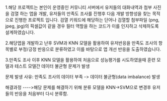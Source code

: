 1.해당 프로젝트는 본인이 운영중인 커뮤니티 서버에서 유저들의 대화내역과 첨부 사진을 검열 하는 앱을 개발, 유저들의 만족도 조사를 진행후
다음 개발 방향성을 찾는 목적으로 진행한 프로젝트 입니다. 
검열 키워드에 해당하는 단어나 검열할 첨부파일 (png, jpeg, jpg)의 픽셀값이 같을 경우 필터 역할을 하는 코드가 이를 인지하고 삭제하도록 설계하였습니다. 

2.해당앱을 개발하고 난후 SVM과 KNN 모델을 활용하여 유저반응을 만족도 조사의 항목별로 부정/긍정 반응으로 분류하였고 이를 바탕으로 앱 개선 반응을 도출하였습니다.  

3.만족도 조사 이후 KNN 모델을 활용하여 처음으로 성능평가를 시도하였을때 훈련 모델과 테스트 모델간 데이터 불균형 문제가 발생
   
   
   문제 발생 사유: 만족도 조사의 데이터 부족 -> 데이터 불균형(data imbalance) 발생
   
   해결과정 ---->해당 문제를 해결하기 위해 분류 모델을 KNN->SVM으로 변경후 유저들의 반응을 처음부터 다시 분류함. 
